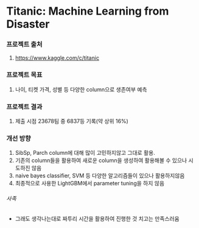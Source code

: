 # Titanic: Machine Learning from Disaster

### 프로젝트 출처
 1. https://www.kaggle.com/c/titanic

### 프로젝트 목표
 1. 나이, 티켓 가격, 성별 등 다양한 column으로 생존여부 예측

### 프로젝트 결과
 1. 제출 시점 23678팀 중 6837등 기록(약 상위 16%)
 
### 개선 방향
 1. SibSp, Parch column에 대해 많이 고민하지않고 그대로 활용.
 2. 기존의 column들을 활용하여 새로운 column을 생성하여 활용해볼 수 있으나 시도하진 않음
 3. naive bayes classifier, SVM 등 다양한 알고리즘들이 있으나 활용하지않음
 4. 최종적으로 사용한 LightGBM에서 parameter tuning을 하지 않음

###### 사족
 - 그래도 생각나는대로 짜투리 시간을 활용하여 진행한 것 치고는 만족스러움

